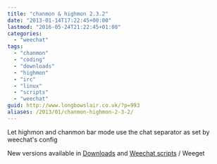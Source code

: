 ```yaml
---
title: "chanmon & highmon 2.3.2"
date: "2013-01-14T17:22:45+00:00"
lastmod: "2016-05-24T21:22:45+01:00"
categories: 
  - "weechat"
tags: 
  - "chanmon"
  - "coding"
  - "downloads"
  - "highmon"
  - "irc"
  - "linux"
  - "scripts"
  - "weechat"
guid: http://www.longbowslair.co.uk/?p=993
aliases: /2013/01/chanmon-highmon-2-3-2/
---
```


Let highmon and chanmon bar mode use the chat separator as set by weechat's config

New versions available in [Downloads](/downloads/) and [Weechat scripts](http://www.weechat.org/scripts/) / Weeget

